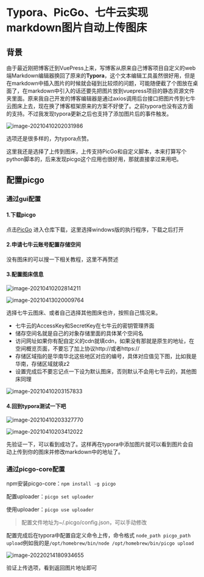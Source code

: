 # Typora、PicGo、七牛云实现markdown图片自动上传图床



## 背景

由于最近刚把博客迁到VuePress上来，写博客从原来自己博客项目自定义的web端Markdown编辑器换回了原来的**Typora**，这个文本编辑工具虽然很好用，但是在markdown中插入图片的时候就会碰到比较烦的问题，可能随便截了个图放在桌面了，在markdown中引入的话还要先把图片放到vuepress项目的静态资源文件夹里面。原来我自己开发的博客编辑器是通过axios调用后台接口把图片传到七牛云图床上去，现在换了博客框架原来的方案不好使了。之前typora也没有这方面的支持。不过我发现typora更新之后也支持了添加图片后的事件触发。

![image-20210410202031986](https://io.storyxc.com/image-20210410202031986.png)

选项还是很多样的，为typora点赞。



这里我还是选择了上传到图床，上传支持PicGo和自定义脚本，本来打算写个python脚本的，后来发现picgo这个应用也很好用，那就直接拿过来用吧。

## 配置picgo

### 通过gui配置

#### 1.下载picgo

点击[PicGo](https://github.com/Molunerfinn/PicGo) 进入仓库下载，这里选择windows版的执行程序，下载之后打开

#### 2.申请七牛云账号配置存储空间

没有图床的可以搜一下相关教程，这里不再赘述

#### 3.配置图床信息

![image-20210410202814211](https://io.storyxc.com/image-20210410202814211.png)

![image-20210413020009764](https://io.storyxc.com/image-20210413020009764.png)

选择七牛云图床、或者自己选择其他图床也许，按照自己情况来。

- 七牛云的AccessKey和SecretKey在七牛云的密钥管理界面
- 储存空间名就是自己的对象存储里面的具体某个空间名
- 访问网址如果你有配自定义的cdn就填cdn，如果没有那就是原生的地址，在空间概览页面，不要忘了加上协议http://或者https://
- 存储区域指的是华南华北这些地区对应的编号，具体对应值见下图，比如我是华南，存储区域就填z2
- 设置完成后不要忘记点一下设为默认图床，否则默认不会用七牛云的，其他图床同理

![image-20210410203157833](https://io.storyxc.com/image-20210410203157833.png)

#### 4.回到typora测试一下吧

![image-20210410203327770](https://io.storyxc.com/image-20210410203327770.png)

![image-20210410203412022](https://io.storyxc.com/image-20210410203412022.png)

先验证一下，可以看到成功了。这样再在typora中添加图片就可以看到图片会自动上传到你的图床并修改markdown中的地址了。

### 通过picgo-core配置

npm安装picgo-core：`npm install -g picgo`

配置uploader：`picgo set uploader`

使用uploader：`picgo use uploader`

> 配置文件地址为~/.picgo/config.json，可以手动修改

配置完成后在typora中配置自定义命令上传，命令格式 `node_path picgo_path upload`例如我的是`/opt/homebrew/bin/node /opt/homebrew/bin/picgo upload`

![image-20220214180934655](https://io.storyxc.com/blog/image-20220214180934655.png)

验证上传选项，看到返回图片地址即可